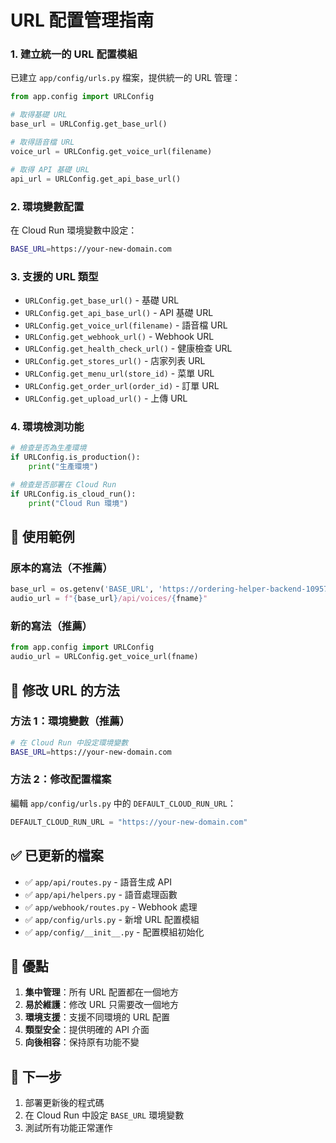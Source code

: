 # URL 配置管理指南
### **1. 建立統一的 URL 配置模組**

已建立 `app/config/urls.py` 檔案，提供統一的 URL 管理：

```python
from app.config import URLConfig

# 取得基礎 URL
base_url = URLConfig.get_base_url()

# 取得語音檔 URL
voice_url = URLConfig.get_voice_url(filename)

# 取得 API 基礎 URL
api_url = URLConfig.get_api_base_url()
```

### **2. 環境變數配置**

在 Cloud Run 環境變數中設定：

```bash
BASE_URL=https://your-new-domain.com
```

### **3. 支援的 URL 類型**

- `URLConfig.get_base_url()` - 基礎 URL
- `URLConfig.get_api_base_url()` - API 基礎 URL
- `URLConfig.get_voice_url(filename)` - 語音檔 URL
- `URLConfig.get_webhook_url()` - Webhook URL
- `URLConfig.get_health_check_url()` - 健康檢查 URL
- `URLConfig.get_stores_url()` - 店家列表 URL
- `URLConfig.get_menu_url(store_id)` - 菜單 URL
- `URLConfig.get_order_url(order_id)` - 訂單 URL
- `URLConfig.get_upload_url()` - 上傳 URL

### **4. 環境檢測功能**

```python
# 檢查是否為生產環境
if URLConfig.is_production():
    print("生產環境")

# 檢查是否部署在 Cloud Run
if URLConfig.is_cloud_run():
    print("Cloud Run 環境")
```

## 📝 **使用範例**

### **原本的寫法（不推薦）**
```python
base_url = os.getenv('BASE_URL', 'https://ordering-helper-backend-1095766716155.asia-east1.run.app')
audio_url = f"{base_url}/api/voices/{fname}"
```

### **新的寫法（推薦）**
```python
from app.config import URLConfig
audio_url = URLConfig.get_voice_url(fname)
```

## 🔄 **修改 URL 的方法**

### **方法 1：環境變數（推薦）**
```bash
# 在 Cloud Run 中設定環境變數
BASE_URL=https://your-new-domain.com
```

### **方法 2：修改配置檔案**
編輯 `app/config/urls.py` 中的 `DEFAULT_CLOUD_RUN_URL`：

```python
DEFAULT_CLOUD_RUN_URL = "https://your-new-domain.com"
```

## ✅ **已更新的檔案**

- ✅ `app/api/routes.py` - 語音生成 API
- ✅ `app/api/helpers.py` - 語音處理函數
- ✅ `app/webhook/routes.py` - Webhook 處理
- ✅ `app/config/urls.py` - 新增 URL 配置模組
- ✅ `app/config/__init__.py` - 配置模組初始化

## 🎉 **優點**

1. **集中管理**：所有 URL 配置都在一個地方
2. **易於維護**：修改 URL 只需要改一個地方
3. **環境支援**：支援不同環境的 URL 配置
4. **類型安全**：提供明確的 API 介面
5. **向後相容**：保持原有功能不變

## 🚀 **下一步**

1. 部署更新後的程式碼
2. 在 Cloud Run 中設定 `BASE_URL` 環境變數
3. 測試所有功能正常運作
